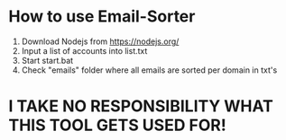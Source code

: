 # How to use Email-Sorter

1. Download Nodejs from https://nodejs.org/
2. Input a list of accounts into list.txt
3. Start start.bat
4. Check "emails" folder where all emails are sorted per domain in txt's



# I TAKE NO RESPONSIBILITY WHAT THIS TOOL GETS USED FOR!
